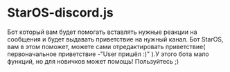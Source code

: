 # StarOS-discord.js
Бот который вам будет помогать вставлять нужные реакции на сообщения и будет выдавать приветствие на нужный канал. Бот StarOS, вам в этом поможет, можете сами отредактировать приветствие( первоначальное приветствие -"User пришёл :)" ).У этого бота мало функций, но для новичков может помощь! Пользуйтесь ;)
